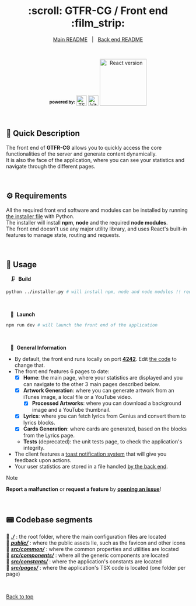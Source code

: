 <div align="center" id="top">
  <h1>:scroll: GTFR-CG / Front end :film_strip:</h1>
</div>

<div align="center">
  <a href="https://github.com/Thomas-Fernandes/GTFR-CG/blob/develop/README.md">Main README</a> &#xa0; | &#xa0;
  <a href="https://github.com/Thomas-Fernandes/GTFR-CG/blob/develop/server/README.md">Back end README</a>
</div>

&#xa0;

<div align="center">
  <sup><b>powered by:</b></sup>

  <img title="TypeScript" src="https://upload.wikimedia.org/wikipedia/commons/thumb/4/4c/Typescript_logo_2020.svg/2048px-Typescript_logo_2020.svg.png" width="28px" alt="TScript" />
  <img title="Vite" src="https://raw.githubusercontent.com/mallowigi/iconGenerator/master/assets/icons/files/vite.svg" width="28px" alt="Vite" />
  <a href="#top"><img alt="React version" src="https://img.shields.io/badge/React-18+-5dd2f3?logo=react" width="128px" /></a>
</div>

&#xa0;

## :memo: Quick Description

The front end of **GTFR-CG** allows you to quickly access the core functionalities of the server and generate content dynamically.  
It is also the face of the application, where you can see your statistics and navigate through the different pages.

&#xa0;

## :gear: Requirements

All the required front end software and modules can be installed by running [the installer file](https://github.com/Thomas-Fernandes/GTFR-CG/blob/develop/installer.py) with Python.  
The installer will install **npm**, **node** and the required **node modules**.  
The front end doesn't use any major utility library, and uses React's built-in features to manage state, routing and requests.

&#xa0;

## :movie_camera: Usage

&nbsp;&nbsp; :clamp:&nbsp; **Build**

``` bash
python ../installer.py # will install npm, node and node modules !! requires **Python 3.11**
```

&#xa0;

&nbsp;&nbsp; :rocket:&nbsp; **Launch**

``` bash
npm run dev # will launch the front end of the application
```

&#xa0;

&nbsp;&nbsp; :bookmark_tabs:&nbsp; **General Information**

- By default, the front end runs locally on port [**4242**](http://localhost:4242). Edit [the code](./src/constants/paths.ts) to change that.
- The front end features 6 pages to date:
  - [x] **Home**: the main page, where your statistics are displayed and you can navigate to the other 3 main pages described below.
  - [x] **Artwork Generation**: where you can generate artwork from an iTunes image, a local file or a YouTube video.
    - [x] **Processed Artworks**: where you can download a background image and a YouTube thumbnail.
  - [x] **Lyrics**: where you can fetch lyrics from Genius and convert them to lyrics blocks.
  - [x] **Cards Generation**: where cards are generated, based on the blocks from the Lyrics page.
  - **Tests** (deprecated): the unit tests page, to check the application's integrity.
- The client features a [toast notification system](https://web.dev/articles/building/a-toast-component) that will give you feedback upon actions.
- Your user statistics are stored in a file handled [by the back end](https://github.com/Thomas-Fernandes/GTFR-CG/blob/develop/server/README.md).

> [!NOTE]
> **Report a malfunction** or **request a feature** by [**opening an issue**](https://github.com/Thomas-Fernandes/GTFR/issues)!

&#xa0;

## :pager: Codebase segments

:file_folder: [***./***](https://github.com/Thomas-Fernandes/GTFR-CG/tree/develop/client) : the root folder, where the main configuration files are located  
:file_folder: [***public/***](https://github.com/Thomas-Fernandes/GTFR-CG/tree/develop/client/public) : where the public assets lie, such as the favicon and other icons  
:file_folder: [***src/common/***](https://github.com/Thomas-Fernandes/GTFR-CG/tree/develop/client/src/common) : where the common properties and utilities are located  
:file_folder: [***src/components/***](https://github.com/Thomas-Fernandes/GTFR-CG/tree/develop/client/src/components) : where all the generic components are located  
:file_folder: [***src/constants/***](https://github.com/Thomas-Fernandes/GTFR-CG/tree/develop/client/src/constants) : where the application's constants are located  
:file_folder: [***src/pages/***](https://github.com/Thomas-Fernandes/GTFR-CG/tree/develop/client/src/pages) : where the application's TSX code is located (one folder per page)

<br />

[Back to top](#top)
